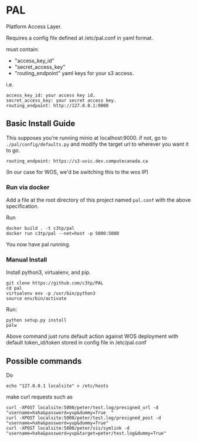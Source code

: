 # PAL
Platform Access Layer. 

Requires a config file defined at /etc/pal.conf in yaml format. 


must contain: 
- "access_key_id"
- "secret_access_key"
- "routing_endpoint"
yaml keys for your s3 access. 

i.e.

```
access_key_id: your access key id. 
secret_access_key: your secret access key. 
routing_endpoint: http://127.0.0.1:9000

```

## Basic Install Guide

This supposes you're running minio at localhost:9000. if not,
go to `./pal/config/defaults.py` and modify the target url to wherever you want it to go. 

```
routing_endpoint: https://s3-uvic.dev.computecanada.ca
```

(In our case for WOS, we'd be switching this to the wos IP)

### Run via docker

Add a file at the root directory of this project named `pal.conf`
with the above specification.

Run
```
docker build . -t c3tp/pal
docker run c3tp/pal --net=host -p 5000:5000
```

You now have pal running. 


### Manual Install
Install python3, virtualenv, and pip.

```
git clone https://github.com/c3tp/PAL
cd pal
virtualenv env -p /usr/bin/python3
source env/bin/activate
```

Run: 
```
python setup.py install
palw
```




Above command just runs default action against WOS deployment with default token_id/token stored in config file
in /etc/pal.conf


## Possible commands

Do

```
echo "127.0.0.1 localsite" > /etc/hosts
```

make curl requests such as 
```
curl -XPOST localsite:5000/peter/test.log/presigned_url -d "username=haha&password=yup&dummy=True  "
curl -XPOST localsite:5000/peter/test.log/presigned_post -d "username=haha&password=yup&dummy=True"
curl -XPOST localsite:5000/peter/vis/symlink -d "username=haha&password=yup&target=peter/test.log&dummy=True"
```
